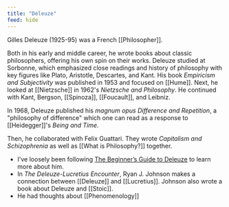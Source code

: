 ```yaml
---
title: "Deleuze"
feed: hide
---
```


Gilles Deleuze (1925-95) was a French [[Philosopher]]. 

Both in his early and middle career, he wrote books about classic philosophers, offering his own spin on their works. Deleuze studied at Sorbonne, which emphasized close readings and history of philosophy with key figures like Plato, Aristotle, Descartes, and Kant. His book _Empiricism and Subjectivity_ was published in 1953 and focused on [[Hume]]. Next, he looked at [[Nietzsche]] in 1962's _Nietzsche and Philosophy_. He continued with Kant, Bergson, [[Spinoza]], [[Foucault]], and Leibniz. 

In 1968, Deleuze published his _magnum opus_ _Difference and Repetition_, a "philosophy of difference" which one can read as a response to [[Heidegger]]'s _Being and Time_. 



Then, he collaborated with Felix Guattari. They wrote _Capitalism and Schizophrenia_ as well as [[What is Philosophy?]] together.


* I've loosely been following [The Beginner’s Guide to Deleuze](http://htmlgiant.com/random/the-beginners-guide-to-deleuze/) to learn more about him. 
* In _The Deleuze-Lucretius Encounter_, Ryan J. Johnson makes a connection between [[Deleuze]] and [[Lucretius]]. Johnson also wrote a book about Deleuze and [[Stoic]]. 
* He had thoughts about [[Phenomenology]]
